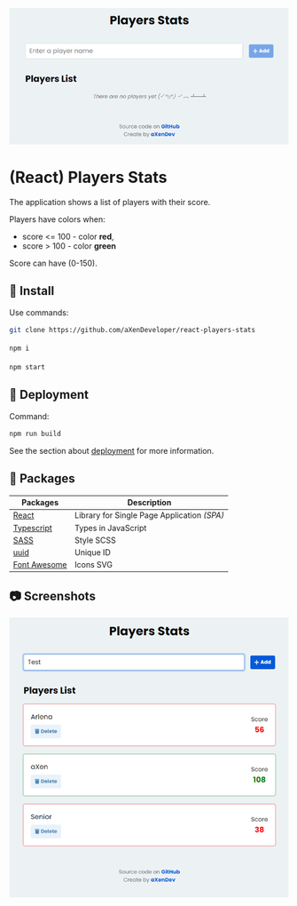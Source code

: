![Header image](https://raw.githubusercontent.com/aXenDeveloper/react-players-stats/master/screenshots/1.png)

# (React) Players Stats

The application shows a list of players with their score.

Players have colors when:

- score <= 100 - color **red**,
- score > 100 - color **green**

Score can have (0-150).

## 🧰 Install

Use commands:

```bash
git clone https://github.com/aXenDeveloper/react-players-stats

npm i

npm start
```

## 🔨 Deployment

Command:

```bash
npm run build
```

See the section about [deployment](https://facebook.github.io/create-react-app/docs/deployment) for more information.

## 📂 Packages

| Packages                                      | Description                                 |
| --------------------------------------------- | ------------------------------------------- |
| [React](https://reactjs.org/)                 | Library for Single Page Application _(SPA)_ |
| [Typescript](https://www.typescriptlang.org/) | Types in JavaScript                         |
| [SASS](https://sass-lang.com/)                | Style SCSS                                  |
| [uuid](https://www.npmjs.com/package/uuid)    | Unique ID                                   |
| [Font Awesome](https://fontawesome.com/)      | Icons SVG                                   |

## 📷 Screenshots

![2](https://raw.githubusercontent.com/aXenDeveloper/react-players-stats/master/screenshots/2.png)
